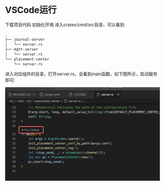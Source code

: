 # VSCode运行
下载项目代码
初始化环境
进入crates/cmd/src目录，可以看到
```
.
├── journal-server
│   └── server.rs
├── mqtt-server
│   └── server.rs
└── placement-center
    └── server.rs
```

进入对应组件的目录，打开server.rs，会看到main函数，如下图所示，启动服务即可:

![image](../../../images/VSCode-Running-1.png)
